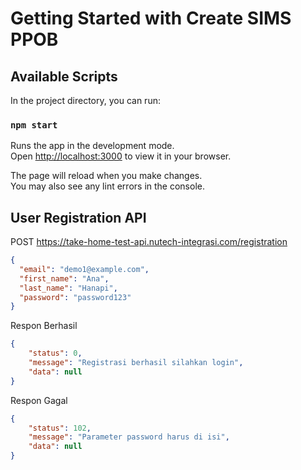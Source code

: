 # Getting Started with Create SIMS PPOB



## Available Scripts

In the project directory, you can run:

### `npm start`

Runs the app in the development mode.\
Open [http://localhost:3000](http://localhost:3000) to view it in your browser.

The page will reload when you make changes.\
You may also see any lint errors in the console.


## User Registration API

POST https://take-home-test-api.nutech-integrasi.com/registration

```json
{
  "email": "demo1@example.com",
  "first_name": "Ana",
  "last_name": "Hanapi",
  "password": "password123"
}
```
Respon Berhasil
```json
{
    "status": 0,
    "message": "Registrasi berhasil silahkan login",
    "data": null
}
``` 

Respon Gagal
```json
{
    "status": 102,
    "message": "Parameter password harus di isi",
    "data": null
}
```